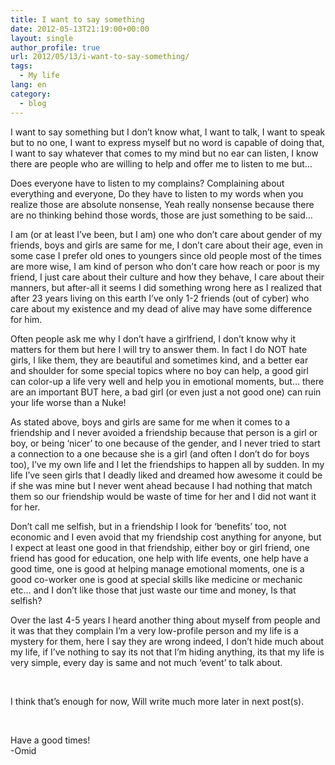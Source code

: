 ```yaml
---
title: I want to say something
date: 2012-05-13T21:19:00+00:00
layout: single
author_profile: true
url: 2012/05/13/i-want-to-say-something/
tags:
  - My life
lang: en
category: 
  - blog
---
```

I want to say something but I don’t know what, I want to talk, I want to speak but to no one, I want to express myself but no word is capable of doing that, I want to say whatever that comes to my mind but no ear can listen, I know there are people who are willing to help and offer me to listen to me but…

Does everyone have to listen to my complains? Complaining about everything and everyone, Do they have to listen to my words when you realize those are absolute nonsense, Yeah really nonsense because there are no thinking behind those words, those are just something to be said…

I am (or at least I’ve been, but I am) one who don’t care about gender of my friends, boys and girls are same for me, I don’t care about their age, even in some case I prefer old ones to youngers since old people most of the times are more wise, I am kind of person who don’t care how reach or poor is my friend, I just care about their culture and how they behave, I care about their manners, but after-all it seems I did something wrong here as I realized that after 23 years living on this earth I’ve only 1-2 friends (out of cyber) who care about my existence and my dead of alive may have some difference for him.

Often people ask me why I don’t have a girlfriend, I don’t know why it matters for them but here I will try to answer them. In fact I do NOT hate girls, I like them, they are beautiful and sometimes kind, and a better ear and shoulder for some special topics where no boy can help, a good girl can color-up a life very well and help you in emotional moments, but… there are an important BUT here, a bad girl (or even just a not good one) can ruin your life worse than a Nuke!

As stated above, boys and girls are same for me when it comes to a friendship and I never avoided a friendship because that person is a girl or boy, or being ‘nicer’ to one because of the gender, and I never tried to start a connection to a one because she is a girl (and often I don’t do for boys too), I’ve my own life and I let the friendships to happen all by sudden. In my life I’ve seen girls that I deadly liked and dreamed how awesome it could be if she was mine but I never went ahead because I had nothing that match them so our friendship would be waste of time for her and I did not want it for her.

Don’t call me selfish, but in a friendship I look for ‘benefits’ too, not economic and I even avoid that my friendship cost anything for anyone, but I expect at least one good in that friendship, either boy or girl friend, one friend has good for education, one help with life events, one help have a good time, one is good at helping manage emotional moments, one is a good co-worker one is good at special skills like medicine or mechanic etc… and I don’t like those that just waste our time and money, Is that selfish?

Over the last 4-5 years I heard another thing about myself from people and it was that they complain I’m a very low-profile person and my life is a mystery for them, here I say they are wrong indeed, I don’t hide much about my life, if I’ve nothing to say its not that I’m hiding anything, its that my life is very simple, every day is same and not much ‘event’ to talk about.

 

I think that’s enough for now, Will write much more later in next post(s).

 

Have a good times!  
-Omid